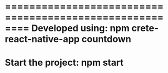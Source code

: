 ========================================================
Developed using: npm crete-react-native-app countdown
=========================================================
Start the project: npm start
=========================================================
